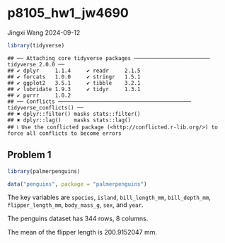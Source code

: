p8105_hw1_jw4690
================
Jingxi Wang
2024-09-12

``` r
library(tidyverse)
```

    ## ── Attaching core tidyverse packages ──────────────────────── tidyverse 2.0.0 ──
    ## ✔ dplyr     1.1.4     ✔ readr     2.1.5
    ## ✔ forcats   1.0.0     ✔ stringr   1.5.1
    ## ✔ ggplot2   3.5.1     ✔ tibble    3.2.1
    ## ✔ lubridate 1.9.3     ✔ tidyr     1.3.1
    ## ✔ purrr     1.0.2     
    ## ── Conflicts ────────────────────────────────────────── tidyverse_conflicts() ──
    ## ✖ dplyr::filter() masks stats::filter()
    ## ✖ dplyr::lag()    masks stats::lag()
    ## ℹ Use the conflicted package (<http://conflicted.r-lib.org/>) to force all conflicts to become errors

## Problem 1

``` r
library(palmerpenguins)

data("penguins", package = "palmerpenguins")
```

The key variables are `species`, `island`, `bill_length_mm`,
`bill_depth_mm`, `flipper_length_mm`, `body_mass_g`, `sex`, and `year`.

The penguins dataset has 344 rows, 8 columns.

The mean of the flipper length is 200.9152047 mm.

